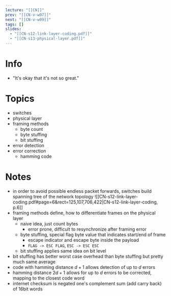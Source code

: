 ```yaml
---
lecture: "[[CN]]"
prev: "[[CN-v-w07]]"
next: "[[CN-v-w09]]"
tags: []
slides:
  - "[[CN-s12-link-layer-coding.pdf]]"
  - "[[CN-s13-physical-layer.pdf]]"
---
```



# Info
- "It's okay that it's not so great."


# Topics
- switches
- physical layer
- framing methods
	- byte count
	- byte stuffing
	- bit stuffing
- error detection
- error correction
	- hamming code


# Notes
- in order to avoid possible endless packet forwards, switches build spanning tree of the network topology
![[CN-s12-link-layer-coding.pdf#page=6&rect=125,107,706,422|CN-s12-link-layer-coding, p.6]] 
- framing methods define, how to differentiate frames on the physical layer
	- naive idea, just count bytes
		- error prone, difficult to resynchronize after framing error
	- byte stuffing, special flag byte value that indicates start/end of frame
    	- escape indicator and escape byte inside the payload
    	- `FLAG -> ESC FLAG`, `ESC -> ESC ESC` 
	- bit stuffing applies same idea on bit level
- bit stuffing has better worst case overhead than byte stuffing but pretty much same average
- code with hamming distance $d + 1$ allows detection of up to $d$ errors
- hamming distance $2d + 1$ allows for up to $d$ errors to be corrected, mapping to the closest code word
- internet checksum is negated one's complement sum (add carry back) of 16bit words 